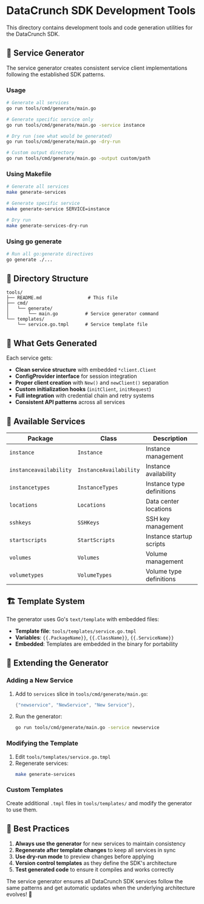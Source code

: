 # DataCrunch SDK Development Tools

This directory contains development tools and code generation utilities for the DataCrunch SDK.

## 🔧 Service Generator

The service generator creates consistent service client implementations following the established SDK patterns.

### Usage

```bash
# Generate all services
go run tools/cmd/generate/main.go

# Generate specific service only
go run tools/cmd/generate/main.go -service instance

# Dry run (see what would be generated)
go run tools/cmd/generate/main.go -dry-run

# Custom output directory
go run tools/cmd/generate/main.go -output custom/path
```

### Using Makefile

```bash
# Generate all services
make generate-services

# Generate specific service
make generate-service SERVICE=instance

# Dry run
make generate-services-dry-run
```

### Using go generate

```bash
# Run all go:generate directives
go generate ./...
```

## 📁 Directory Structure

```
tools/
├── README.md                 # This file
├── cmd/
│   └── generate/
│       └── main.go          # Service generator command
└── templates/
    └── service.go.tmpl      # Service template file
```

## 🎯 What Gets Generated

Each service gets:

- **Clean service structure** with embedded `*client.Client`
- **ConfigProvider interface** for session integration  
- **Proper client creation** with `New()` and `newClient()` separation
- **Custom initialization hooks** (`initClient`, `initRequest`)
- **Full integration** with credential chain and retry systems
- **Consistent API patterns** across all services

## 🔄 Available Services

| Package | Class | Description |
|---------|-------|-------------|
| `instance` | `Instance` | Instance management |
| `instanceavailability` | `InstanceAvailability` | Instance availability |
| `instancetypes` | `InstanceTypes` | Instance type definitions |
| `locations` | `Locations` | Data center locations |
| `sshkeys` | `SSHKeys` | SSH key management |
| `startscripts` | `StartScripts` | Instance startup scripts |
| `volumes` | `Volumes` | Volume management |
| `volumetypes` | `VolumeTypes` | Volume type definitions |

## 🏗️ Template System

The generator uses Go's `text/template` with embedded files:

- **Template file**: `tools/templates/service.go.tmpl`
- **Variables**: `{{.PackageName}}`, `{{.ClassName}}`, `{{.ServiceName}}`
- **Embedded**: Templates are embedded in the binary for portability

## 🔧 Extending the Generator

### Adding a New Service

1. Add to `services` slice in `tools/cmd/generate/main.go`:
   ```go
   {"newservice", "NewService", "New Service"},
   ```

2. Run the generator:
   ```bash
   go run tools/cmd/generate/main.go -service newservice
   ```

### Modifying the Template  

1. Edit `tools/templates/service.go.tmpl`
2. Regenerate services:
   ```bash
   make generate-services
   ```

### Custom Templates

Create additional `.tmpl` files in `tools/templates/` and modify the generator to use them.

## 🚀 Best Practices

1. **Always use the generator** for new services to maintain consistency
2. **Regenerate after template changes** to keep all services in sync
3. **Use dry-run mode** to preview changes before applying
4. **Version control templates** as they define the SDK's architecture
5. **Test generated code** to ensure it compiles and works correctly

The service generator ensures all DataCrunch SDK services follow the same patterns and get automatic updates when the underlying architecture evolves! 🎯